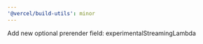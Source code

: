 ```yaml
---
'@vercel/build-utils': minor
---
```


Add new optional prerender field: experimentalStreamingLambda
